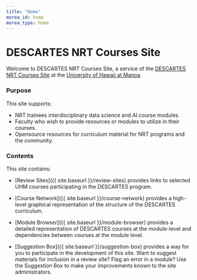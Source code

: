 ```yaml
---
title: "Home"
morea_id: home
morea_type: home
---
```


# DESCARTES NRT Courses Site

Welcome to DESCARTES NRT Courses Site, a service of the [DESCARTES NRT Courses Site](https://descartes.manoa.hawaii.edu/) at the [University of Hawaii at Manoa](http://manoa.hawaii.edu).

### Purpose

This site supports:
   * NRT trainees interdisciplinary data science and AI course modules.
   * Faculty who wish to provide resources or modules to utilize in their courses.
   * Opensource resources for curriculum material for NRT programs and the community.



### Contents

This site contains:

  * [Review Sites]({{ site.baseurl }}/review-sites) provides links to selected UHM courses participating in the DESCARTES program.

  * [Course Network]({{ site.baseurl }}/course-network) provides a high-level graphical representation of the structure of the DESCARTES curriculum.
  
  * [Module Browser]({{ site.baseurl }}/module-browser) provides a detailed representation of DESCARTES courses at the module-level and dependencies between courses at the module level.
    
  * [Suggestion Box]({{ site.baseurl }}/suggestion-box) provides a way for you to participate in the development of this site.  Want to suggest materials for inclusion in a review site? Flag an error in a module?  Use the Suggestion Box to make your improvements known to the site administrators.
